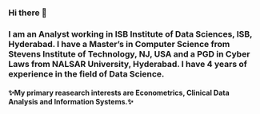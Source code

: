 ### Hi there 👋

### I am an Analyst working in ISB Institute of Data Sciences, ISB, Hyderabad. I have a Master’s in Computer Science from Stevens Institute of Technology, NJ, USA and a PGD in Cyber Laws from NALSAR University, Hyderabad. I have 4 years of experience in the field of Data Science.

#### ✨My primary reasearch interests are Econometrics, Clinical Data Analysis and Information Systems.✨ 
